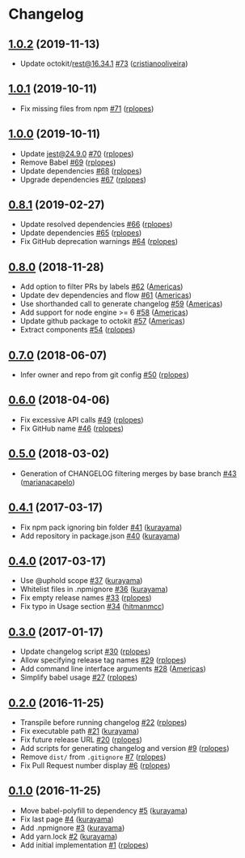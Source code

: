 # Changelog

## [1.0.2](https://github.com/uphold/github-changelog-generator/releases/tag/v1.0.2) (2019-11-13)
- Update octokit/rest@16.34.1 [\#73](https://github.com/uphold/github-changelog-generator/pull/73) ([cristianooliveira](https://github.com/cristianooliveira))

## [1.0.1](https://github.com/uphold/github-changelog-generator/releases/tag/v1.0.1) (2019-10-11)
- Fix missing files from npm [\#71](https://github.com/uphold/github-changelog-generator/pull/71) ([rplopes](https://github.com/rplopes))

## [1.0.0](https://github.com/uphold/github-changelog-generator/releases/tag/v1.0.0) (2019-10-11)
- Update jest@24.9.0 [\#70](https://github.com/uphold/github-changelog-generator/pull/70) ([rplopes](https://github.com/rplopes))
- Remove Babel [\#69](https://github.com/uphold/github-changelog-generator/pull/69) ([rplopes](https://github.com/rplopes))
- Update dependencies [\#68](https://github.com/uphold/github-changelog-generator/pull/68) ([rplopes](https://github.com/rplopes))
- Upgrade dependencies [\#67](https://github.com/uphold/github-changelog-generator/pull/67) ([rplopes](https://github.com/rplopes))

## [0.8.1](https://github.com/uphold/github-changelog-generator/releases/tag/v0.8.1) (2019-02-27)
- Update resolved dependencies [\#66](https://github.com/uphold/github-changelog-generator/pull/66) ([rplopes](https://github.com/rplopes))
- Update dependencies [\#65](https://github.com/uphold/github-changelog-generator/pull/65) ([rplopes](https://github.com/rplopes))
- Fix GitHub deprecation warnings [\#64](https://github.com/uphold/github-changelog-generator/pull/64) ([rplopes](https://github.com/rplopes))

## [0.8.0](https://github.com/uphold/github-changelog-generator/releases/tag/v0.8.0) (2018-11-28)
- Add option to filter PRs by labels [\#62](https://github.com/uphold/github-changelog-generator/pull/62) ([Americas](https://github.com/Americas))
- Update dev dependencies and flow [\#61](https://github.com/uphold/github-changelog-generator/pull/61) ([Americas](https://github.com/Americas))
- Use shorthanded call to generate changelog [\#59](https://github.com/uphold/github-changelog-generator/pull/59) ([Americas](https://github.com/Americas))
- Add support for node engine >= 6 [\#58](https://github.com/uphold/github-changelog-generator/pull/58) ([Americas](https://github.com/Americas))
- Update github package to octokit [\#57](https://github.com/uphold/github-changelog-generator/pull/57) ([Americas](https://github.com/Americas))
- Extract components [\#54](https://github.com/uphold/github-changelog-generator/pull/54) ([rplopes](https://github.com/rplopes))

## [0.7.0](https://github.com/uphold/github-changelog-generator/releases/tag/v0.7.0) (2018-06-07)
- Infer owner and repo from git config [\#50](https://github.com/uphold/github-changelog-generator/pull/50) ([rplopes](https://github.com/rplopes))

## [0.6.0](https://github.com/uphold/github-changelog-generator/releases/tag/v0.6.0) (2018-04-06)
- Fix excessive API calls [\#49](https://github.com/uphold/github-changelog-generator/pull/49) ([rplopes](https://github.com/rplopes))
- Fix GitHub name [\#46](https://github.com/uphold/github-changelog-generator/pull/46) ([rplopes](https://github.com/rplopes))

## [0.5.0](https://github.com/uphold/github-changelog-generator/releases/tag/v0.5.0) (2018-03-02)
- Generation of CHANGELOG filtering merges by base branch [\#43](https://github.com/uphold/github-changelog-generator/pull/43) ([marianacapelo](https://github.com/marianacapelo))

## [0.4.1](https://github.com/uphold/github-changelog-generator/releases/tag/v0.4.1) (2017-03-17)
- Fix npm pack ignoring bin folder [\#41](https://github.com/uphold/github-changelog-generator/pull/41) ([kurayama](https://github.com/kurayama))
- Add repository in package.json [\#40](https://github.com/uphold/github-changelog-generator/pull/40) ([kurayama](https://github.com/kurayama))

## [0.4.0](https://github.com/uphold/github-changelog-generator/releases/tag/v0.4.0) (2017-03-17)
- Use @uphold scope [\#37](https://github.com/uphold/github-changelog-generator/pull/37) ([kurayama](https://github.com/kurayama))
- Whitelist files in .npmignore [\#36](https://github.com/uphold/github-changelog-generator/pull/36) ([kurayama](https://github.com/kurayama))
- Fix empty release names [\#33](https://github.com/uphold/github-changelog-generator/pull/33) ([rplopes](https://github.com/rplopes))
- Fix typo in Usage section [\#34](https://github.com/uphold/github-changelog-generator/pull/34) ([hitmanmcc](https://github.com/hitmanmcc))

## [0.3.0](https://github.com/uphold/github-changelog-generator/releases/tag/v0.3.0) (2017-01-17)
- Update changelog script [\#30](https://github.com/uphold/github-changelog-generator/pull/30) ([rplopes](https://github.com/rplopes))
- Allow specifying release tag names [\#29](https://github.com/uphold/github-changelog-generator/pull/29) ([rplopes](https://github.com/rplopes))
- Add command line interface arguments [\#28](https://github.com/uphold/github-changelog-generator/pull/28) ([Americas](https://github.com/Americas))
- Simplify babel usage [\#27](https://github.com/uphold/github-changelog-generator/pull/27) ([rplopes](https://github.com/rplopes))

## [0.2.0](https://github.com/uphold/github-changelog-generator/releases/tag/v0.2.0) (2016-11-25)
- Transpile before running changelog [\#22](https://github.com/uphold/github-changelog-generator/pull/22) ([rplopes](https://github.com/rplopes))
- Fix executable path [\#21](https://github.com/uphold/github-changelog-generator/pull/21) ([kurayama](https://github.com/kurayama))
- Fix future release URL [\#20](https://github.com/uphold/github-changelog-generator/pull/20) ([rplopes](https://github.com/rplopes))
- Add scripts for generating changelog and version [\#9](https://github.com/uphold/github-changelog-generator/pull/9) ([rplopes](https://github.com/rplopes))
- Remove `dist/` from `.gitignore` [\#7](https://github.com/uphold/github-changelog-generator/pull/7) ([rplopes](https://github.com/rplopes))
- Fix Pull Request number display [\#6](https://github.com/uphold/github-changelog-generator/pull/6) ([rplopes](https://github.com/rplopes))

## [0.1.0](https://github.com/uphold/github-changelog-generator/releases/tag/v0.1.0) (2016-11-25)
- Move babel-polyfill to dependency [\#5](https://github.com/uphold/github-changelog-generator/pull/5) ([kurayama](https://github.com/kurayama))
- Fix last page [\#4](https://github.com/uphold/github-changelog-generator/pull/4) ([kurayama](https://github.com/kurayama))
- Add .npmignore [\#3](https://github.com/uphold/github-changelog-generator/pull/3) ([kurayama](https://github.com/kurayama))
- Add yarn.lock [\#2](https://github.com/uphold/github-changelog-generator/pull/2) ([kurayama](https://github.com/kurayama))
- Add initial implementation [\#1](https://github.com/uphold/github-changelog-generator/pull/1) ([rplopes](https://github.com/rplopes))

